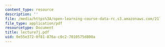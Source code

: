 ```yaml
---
content_type: resource
description: ''
file: /media/https%3A/open-learning-course-data-rc.s3.amazonaws.com/21l-701-literary-interpretation-interpreting-poetry-fall-2003/0e55e3720f81876ac0c27010575d800a_lecture7j.pdf
file_type: application/pdf
resourcetype: Document
title: lecture7j.pdf
uid: 0e55e372-0f81-876a-c0c2-7010575d800a
---
```

